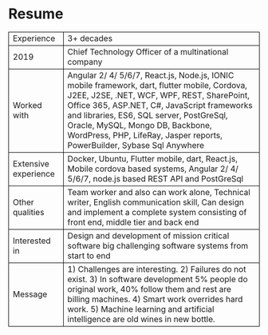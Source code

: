 # Resume

<style>
td {
    border: 1px solid black;
    font-size:1rem;
}

</style>

<table>
    <tbody>
        <tr>
            <td>Experience</td>
            <td>3+ decades</td>
        </tr>
        <tr>
            <td>2019</td>
            <td>Chief Technology Officer of a multinational company</td>
        </tr>
        <tr>
            <td>Worked with</td>
            <td>Angular 2/ 4/ 5/6/7, React.js, Node.js, IONIC mobile framework, dart, flutter mobile, Cordova, J2EE, J2SE,
            .NET, WCF, WPF, REST, SharePoint, Office 365, ASP.NET, C#, JavaScript frameworks and libraries,
            ES6, SQL server, PostGreSql, Oracle, MySQL, Mongo DB, Backbone,
            WordPress, PHP, LifeRay, Jasper reports, PowerBuilder, Sybase Sql Anywhere</td>
        </tr>
        <tr>
            <td>Extensive experience</td>
            <td>Docker, Ubuntu, Flutter mobile, dart, React.js, Mobile cordova based systems, Angular 2/ 4/ 5/6/7, node.js based REST API and PostGreSql</td>
        </tr>
        <tr>
            <td>Other qualities</td>
            <td>Team worker and also can work alone, Technical writer,
            English communication skill, Can design and implement a complete system consisting of front end, middle tier and back end</td>
        </tr>
        <tr>
            <td>Interested in</td>
            <td>Design and development of mission critical software big challenging software systems from start to end</td>
        </tr>
        <tr>
            <td>Message</td>
            <td>1) Challenges are interesting.
            2) Failures do not exist.
            3) In software development 5% people do original work,
            40% follow them and rest are billing machines.
            4) Smart work overrides hard work.
            5) Machine learning and artificial intelligence are old wines in new bottle.</td>
        </tr>
    </tbody>
</table>